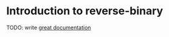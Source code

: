 # Introduction to reverse-binary

TODO: write [great documentation](http://jacobian.org/writing/what-to-write/)
